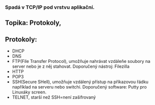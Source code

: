### Spadá v TCP/IP pod vrstvu aplikační.

## Topika: Protokoly,

## Protokoly:
- DHCP
- DNS
- FTP(File Transfer Protocol), umožňuje nahrávat vzdáleňe soubory na server nebo je z něj stahovat. Doporučený nástroj: Filezilla
- HTTP
- POP3
- SSH(Secure SHell), umožňuje vzdálený přístup na příkazovou řádku například na serveru nebo switchi. Doporučený software: Putty pro Linuxáky screen. 
- TELNET, starší než SSH=není zašifrovaný
